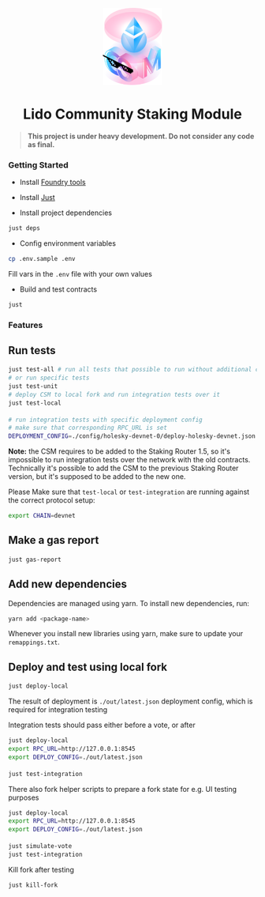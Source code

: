 <p align="center">
  <img src="logo.png" width="120" alt="CSM Logo"/>
</p>
<h1 align="center"> Lido Community Staking Module </h1>

> **This project is under heavy development. Do not consider any code as final.**

### Getting Started

- Install [Foundry tools](https://book.getfoundry.sh/getting-started/installation)

- Install [Just](https://github.com/casey/just)

- Install project dependencies

```bash
just deps
```

- Config environment variables

```bash
cp .env.sample .env
```

Fill vars in the `.env` file with your own values

- Build and test contracts

```bash
just
```

### Features

## Run tests

```bash
just test-all # run all tests that possible to run without additional configurations
# or run specific tests
just test-unit
# deploy CSM to local fork and run integration tests over it
just test-local

# run integration tests with specific deployment config
# make sure that corresponding RPC_URL is set
DEPLOYMENT_CONFIG=./config/holesky-devnet-0/deploy-holesky-devnet.json just test-integration
```

**Note:** the CSM requires to be added to the Staking Router 1.5,
so it's impossible to run integration tests over the network with the old contracts.
Technically it's possible to add the CSM to the previous Staking Router version,
but it's supposed to be added to the new one.

Please Make sure that `test-local` or `test-integration` are running against the correct protocol setup:

```bash
export CHAIN=devnet
```

## Make a gas report

```bash
just gas-report
```

## Add new dependencies

Dependencies are managed using yarn. To install new dependencies, run:

```bash
yarn add <package-name>
```

Whenever you install new libraries using yarn, make sure to update your
`remappings.txt`.

## Deploy and test using local fork

```bash
just deploy-local
```

The result of deployment is `./out/latest.json` deployment config, which is required for integration testing

Integration tests should pass either before a vote, or after

```bash
just deploy-local
export RPC_URL=http://127.0.0.1:8545
export DEPLOY_CONFIG=./out/latest.json

just test-integration
```

There also fork helper scripts to prepare a fork state for e.g. UI testing purposes

```bash
just deploy-local
export RPC_URL=http://127.0.0.1:8545
export DEPLOY_CONFIG=./out/latest.json

just simulate-vote
just test-integration
```

Kill fork after testing

```bash
just kill-fork
```
